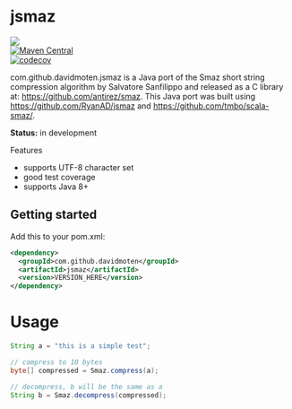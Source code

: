 # jsmaz
<a href="https://travis-ci.org/davidmoten/jsmaz"><img src="https://travis-ci.org/davidmoten/jsmaz.svg"/></a><br/>
[![Maven Central](https://maven-badges.herokuapp.com/maven-central/com.github.davidmoten/jsmaz/badge.svg?style=flat)](https://maven-badges.herokuapp.com/maven-central/com.github.davidmoten/jsmaz)<br/>
[![codecov](https://codecov.io/gh/davidmoten/jsmaz/branch/master/graph/badge.svg)](https://codecov.io/gh/davidmoten/jsmaz)<br/>

com.github.davidmoten.jsmaz is a Java port of the Smaz short string compression algorithm by Salvatore Sanfilippo and released as a C library at: https://github.com/antirez/smaz. This Java port was built using https://github.com/RyanAD/jsmaz and https://github.com/tmbo/scala-smaz/. 

**Status:** in development

Features
* supports UTF-8 character set
* good test coverage
* supports Java 8+

## Getting started
Add this to your pom.xml:

```xml
<dependency>
  <groupId>com.github.davidmoten</groupId>
  <artifactId>jsmaz</artifactId>
  <version>VERSION_HERE</version>
</dependency>
``` 

# Usage
```java
String a = "this is a simple test";

// compress to 10 bytes
byte[] compressed = Smaz.compress(a);

// decompress, b will be the same as a
String b = Smaz.decompress(compressed);

```



